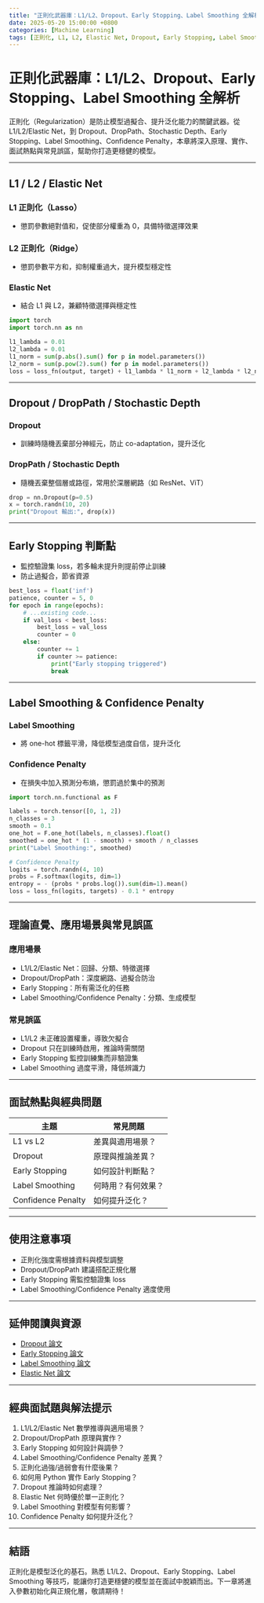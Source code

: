 ```yaml
---
title: "正則化武器庫：L1/L2、Dropout、Early Stopping、Label Smoothing 全解析"
date: 2025-05-20 15:00:00 +0800
categories: [Machine Learning]
tags: [正則化, L1, L2, Elastic Net, Dropout, Early Stopping, Label Smoothing, Confidence Penalty]
---
```


# 正則化武器庫：L1/L2、Dropout、Early Stopping、Label Smoothing 全解析

正則化（Regularization）是防止模型過擬合、提升泛化能力的關鍵武器。從 L1/L2/Elastic Net，到 Dropout、DropPath、Stochastic Depth、Early Stopping、Label Smoothing、Confidence Penalty，本章將深入原理、實作、面試熱點與常見誤區，幫助你打造更穩健的模型。

---

## L1 / L2 / Elastic Net

### L1 正則化（Lasso）

- 懲罰參數絕對值和，促使部分權重為 0，具備特徵選擇效果

### L2 正則化（Ridge）

- 懲罰參數平方和，抑制權重過大，提升模型穩定性

### Elastic Net

- 結合 L1 與 L2，兼顧特徵選擇與穩定性

```python
import torch
import torch.nn as nn

l1_lambda = 0.01
l2_lambda = 0.01
l1_norm = sum(p.abs().sum() for p in model.parameters())
l2_norm = sum(p.pow(2).sum() for p in model.parameters())
loss = loss_fn(output, target) + l1_lambda * l1_norm + l2_lambda * l2_norm
```

---

## Dropout / DropPath / Stochastic Depth

### Dropout

- 訓練時隨機丟棄部分神經元，防止 co-adaptation，提升泛化

### DropPath / Stochastic Depth

- 隨機丟棄整個層或路徑，常用於深層網路（如 ResNet、ViT）

```python
drop = nn.Dropout(p=0.5)
x = torch.randn(10, 20)
print("Dropout 輸出:", drop(x))
```

---

## Early Stopping 判斷點

- 監控驗證集 loss，若多輪未提升則提前停止訓練
- 防止過擬合，節省資源

```python
best_loss = float('inf')
patience, counter = 5, 0
for epoch in range(epochs):
    # ...existing code...
    if val_loss < best_loss:
        best_loss = val_loss
        counter = 0
    else:
        counter += 1
        if counter >= patience:
            print("Early stopping triggered")
            break
```

---

## Label Smoothing & Confidence Penalty

### Label Smoothing

- 將 one-hot 標籤平滑，降低模型過度自信，提升泛化

### Confidence Penalty

- 在損失中加入預測分布熵，懲罰過於集中的預測

```python
import torch.nn.functional as F

labels = torch.tensor([0, 1, 2])
n_classes = 3
smooth = 0.1
one_hot = F.one_hot(labels, n_classes).float()
smoothed = one_hot * (1 - smooth) + smooth / n_classes
print("Label Smoothing:", smoothed)

# Confidence Penalty
logits = torch.randn(4, 10)
probs = F.softmax(logits, dim=1)
entropy = - (probs * probs.log()).sum(dim=1).mean()
loss = loss_fn(logits, targets) - 0.1 * entropy
```

---

## 理論直覺、應用場景與常見誤區

### 應用場景

- L1/L2/Elastic Net：回歸、分類、特徵選擇
- Dropout/DropPath：深度網路、過擬合防治
- Early Stopping：所有需泛化的任務
- Label Smoothing/Confidence Penalty：分類、生成模型

### 常見誤區

- L1/L2 未正確設置權重，導致欠擬合
- Dropout 只在訓練時啟用，推論時需關閉
- Early Stopping 監控訓練集而非驗證集
- Label Smoothing 過度平滑，降低辨識力

---

## 面試熱點與經典問題

| 主題               | 常見問題           |
| ------------------ | ------------------ |
| L1 vs L2           | 差異與適用場景？   |
| Dropout            | 原理與推論差異？   |
| Early Stopping     | 如何設計判斷點？   |
| Label Smoothing    | 何時用？有何效果？ |
| Confidence Penalty | 如何提升泛化？     |

---

## 使用注意事項

* 正則化強度需根據資料與模型調整
* Dropout/DropPath 建議搭配正規化層
* Early Stopping 需監控驗證集 loss
* Label Smoothing/Confidence Penalty 適度使用

---

## 延伸閱讀與資源

* [Dropout 論文](https://arxiv.org/abs/1207.0580)
* [Early Stopping 論文](https://www.jmlr.org/papers/volume15/prechelt14a/prechelt14a.pdf)
* [Label Smoothing 論文](https://arxiv.org/abs/1512.00567)
* [Elastic Net 論文](https://www.jmlr.org/papers/volume5/zhang04a/zhang04a.pdf)

---

## 經典面試題與解法提示

1. L1/L2/Elastic Net 數學推導與適用場景？
2. Dropout/DropPath 原理與實作？
3. Early Stopping 如何設計與調參？
4. Label Smoothing/Confidence Penalty 差異？
5. 正則化過強/過弱會有什麼後果？
6. 如何用 Python 實作 Early Stopping？
7. Dropout 推論時如何處理？
8. Elastic Net 何時優於單一正則化？
9. Label Smoothing 對模型有何影響？
10. Confidence Penalty 如何提升泛化？

---

## 結語

正則化是模型泛化的基石。熟悉 L1/L2、Dropout、Early Stopping、Label Smoothing 等技巧，能讓你打造更穩健的模型並在面試中脫穎而出。下一章將進入參數初始化與正規化層，敬請期待！